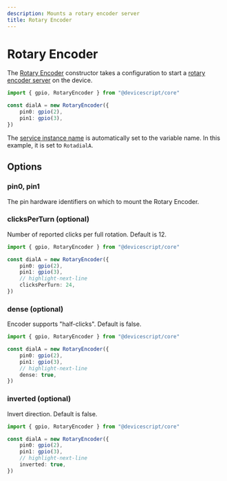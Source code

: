 ```yaml
---
description: Mounts a rotary encoder server
title: Rotary Encoder
---
```


# Rotary Encoder

The [Rotary Encoder](/api/clients/rotaryencoder) constructor takes a configuration to start a [rotary encoder server](https://microsoft.github.io/jacdac-docs/services/rotaryencoder) on the device.

```ts
import { gpio, RotaryEncoder } from "@devicescript/core"

const dialA = new RotaryEncoder({
    pin0: gpio(2),
    pin1: gpio(3),
})
```

The [service instance name](https://microsoft.github.io/jacdac-docs/services/_base/) is automatically set to the variable name. In this example, it is set to `RotadialA`.

## Options

### pin0, pin1

The pin hardware identifiers on which to mount the Rotary Encoder.

### clicksPerTurn (optional)

Number of reported clicks per full rotation. Default is 12.

```ts
import { gpio, RotaryEncoder } from "@devicescript/core"

const dialA = new RotaryEncoder({
    pin0: gpio(2),
    pin1: gpio(3),
    // highlight-next-line
    clicksPerTurn: 24,
})
```

### dense (optional)

Encoder supports "half-clicks". Default is false.

```ts
import { gpio, RotaryEncoder } from "@devicescript/core"

const dialA = new RotaryEncoder({
    pin0: gpio(2),
    pin1: gpio(3),
    // highlight-next-line
    dense: true,
})
```

### inverted (optional)

Invert direction. Default is false.

```ts
import { gpio, RotaryEncoder } from "@devicescript/core"

const dialA = new RotaryEncoder({
    pin0: gpio(2),
    pin1: gpio(3),
    // highlight-next-line
    inverted: true,
})
```
